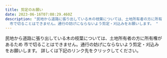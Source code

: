 ```yaml
---
title: 剪定のお願い
date: 2023-06-16T07:08:29.460Z
description: "民地から道路に張り出している木の枝葉については、土地所有者の方に所有権があるため
  市で切ることはできません。通行の妨げにならないよう剪定・刈込みをお願いします。 "
---
```

<!--StartFragment-->

民地から道路に張り出している木の枝葉については、土地所有者の方に所有権があるため 市で切ることはできません。通行の妨げにならないよう剪定・刈込みをお願いします。 詳しくは下記のリンク先をクリックしてください。

<!--EndFragment-->